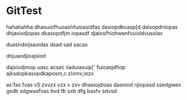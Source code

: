 # GitTest
hahahahha
dhasuiofhuoashfuioasidfas
dasiopdkoasp[d
daisopdniopas
dhjasiodjopas
dkasopdfjm
iopasdf
djaiosfhiohwenfvuisldvusolav


duashdoijsaoidas
dsad
sad
sacas
 




dnjuaodjioajsiod


dajsiodjmop
uasc
acsac
iiaduiasuip['
fuioasjdfiop
ajksdopkasopdkaposm,c.zlxmv;iozx

as'fas
fvas
vS
zxvzx
vzx
v
zxv
dhasiojdioas
dasniod
njiopasd
ssedgwes
gsdb
sdgwasfvas
bvd
fb
sxb 
dfg
basfv
sdvsd
